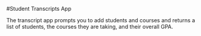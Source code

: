 #Student Transcripts App

The transcript app prompts you to add students and courses and returns a list of students, the courses they are taking,
and their overall GPA.